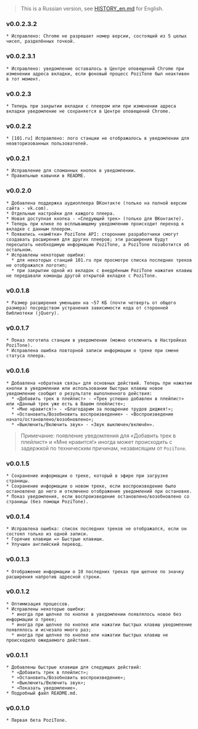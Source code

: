 > This is a Russian version, see [HISTORY_en.md](HISTORY_en.md) for English.

### v0.0.2.3.2
    * Исправлено: Chrome не разрешает номер версии, состоящий из 5 целых чисел, разделённых точкой.

### v0.0.2.3.1
    * Исправлено: уведомление оставалось в Центре оповещений Chrome при изменении адреса вкладки, если фоновый процесс PoziTone был неактивен в тот момент.

### v0.0.2.3
    * Теперь при закрытии вкладки с плеером или при изменении адреса вкладки уведомление не сохраняется в Центре оповещений Chrome.

### v0.0.2.2
    * [101.ru] Исправлено: лого станции не отображалось в уведомлении для неавторизованных пользователей.

### v0.0.2.1
    * Исправление для сломанных кнопок в уведомлении.
    * Правильные кавычки в README.

### v0.0.2.0
    * Добавлена поддержка аудиоплеера ВКонтакте (только на полной версии сайта - vk.com).
    * Отдельные настройки для каждого плеера.
    * Новая доступная кнопка - «Следующий трек» (только для ВКонтакте).
    * Теперь при клике по всплывающему уведомлению происходит переход к вкладке с данным плеером.
    * Появились «намётки» PoziTone API: сторонние разработчики смогут создавать расширения для других плееров; эти расширения будут пересылать необходимую информацию PoziTone, а PoziTone позаботится об остальном.
    * Исправлены некоторые ошибки:
      * для некоторых станций 101.ru при просмотре списка последних треков не отображался логотип;
      * при закрытии одной из вкладок с внедрённым PoziTone нажатия клавиш не передавали команды другой открытой вкладке с PoziTone.

### v0.0.1.8
    * Размер расширения уменьшен на ~57 КБ (почти четверть от общего размера) посредством устранения зависимости кода от сторонней библиотеки (jQuery).

### v0.0.1.7
    * Показ логотипа станции в уведомлении (можно отключить в Настройках PoziTone).
    * Исправлена ошибка повторной записи информации о треке при смене статуса плеера.

### v0.0.1.6
    * Добавлена «обратная связь» для основных действий. Теперь при нажатии кнопки в уведомлении или использовании быстрых клавиш новое уведомление сообщит о результате выполненного действия:
      * «Добавить трек в плейлист» - «Трек успешно добавлен в плейлист» или «Данный трек уже есть в Вашем плейлисте»;
      * «Мне нравится!» - «Благодарим за поощрение трудов диджея!»;
      * «Остановить/Возобновить воспроизведение» - «Воспроизведение начато/остановлено/возобновлено»;
      * «Выключить/Включить звук» - «Звук выключен/включён».
> Примечание: появление уведомления для «Добавить трек в плейлист» и «Мне нравится!» иногда может происходить с задержкой по техническим причинам, независящим от `PoziTone`.

### v0.0.1.5
    * Сохранение информации о треке, который в эфире при загрузке страницы.
    * Сохранение информации о новом треке, если воспроизведение было остановлено до него и отключено отображение уведомлений при остановке.
    * Показ уведомления, если воспроизведение остановлено/возобновлено со страницы (без помощи PoziTone).

### v0.0.1.4
    * Исправлена ошибка: список последних треков не отображался, если он состоял только из одной записи.
    * Горячие клавиши => Быстрые клавиши.
    * Улучшен английский перевод.

### v0.0.1.3
    * Отображение информации о 10 последних треках при щелчке по значку расширения напротив адресной строки.

### v0.0.1.2
    * Оптимизация процессов.
    * Исправлены некоторые ошибки:
      * иногда при щелчке по кнопке в уведомлении появлялось новое без информации о треке;
      * иногда при щелчке по кнопке или нажатии быстрых клавиш уведомление появлялось и исчезало много раз;
      * иногда при щелчке по кнопке или нажатии быстрых клавиш не происходило ожидаемого действия.

### v0.0.1.1
    * Добавлены быстрые клавиши для следующих действий:
      * «Добавить трек в плейлист»;
      * «Остановить/Возобновить воспроизведение»;
      * «Выключить/Включить звук»;
      * «Показать уведомление».
    * Подробный файл README.md.

### v0.0.1.0
    * Первая бета PoziTone.